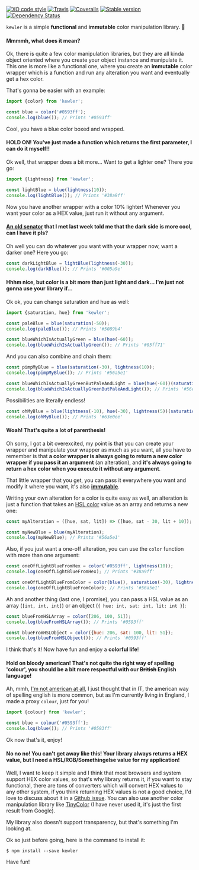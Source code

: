 
[![XO code style](https://img.shields.io/badge/code_style-XO-5ed9c7.svg?maxAge=2592000)](https://github.com/sindresorhus/xo)
[![Travis](https://img.shields.io/travis/adriantoine/kewler.svg)](https://travis-ci.org/adriantoine/kewler)
[![Coveralls](https://img.shields.io/coveralls/adriantoine/kewler.svg)](https://coveralls.io/github/adriantoine/kewler)
[![Stable version](https://img.shields.io/npm/v/kewler.svg)](https://www.npmjs.com/package/kewler)
[![Dependency Status](https://img.shields.io/gemnasium/adriantoine/kewler.svg)](https://gemnasium.com/adriantoine/kewler)

`kewler` is a simple __functional__ and __immutable__ color manipulation library. 🎨

#### Mmmmh, what does it mean?

Ok, there is quite a few color manipulation libraries, but they are all kinda object oriented where you create your object instance and manipulate it. This one is more like a functional one, where you create an __immutable__ color wrapper which is a function and run any alteration you want and eventually get a hex color.

That's gonna be easier with an example:

```js
import {color} from 'kewler';

const blue = color('#0593ff');
console.log(blue()); // Prints '#0593ff'
```

Cool, you have a blue color boxed and wrapped.

#### HOLD ON! You've just made a function which returns the first parameter, I can do it myself!!

Ok well, that wrapper does a bit more... Want to get a lighter one? There you go:

```js
import {lightness} from 'kewler';

const lightBlue = blue(lightness(10));
console.log(lightBlue()); // Prints '#38a9ff'
```

Now you have another wrapper with a color 10% lighter! Whenever you want your color as a HEX value, just run it without any argument.

#### [An old senator](http://vignette2.wikia.nocookie.net/starwars/images/9/9a/Palp_trustme.jpg) that I met last week told me that the dark side is more cool, can I have it pls?

Oh well you can do whatever you want with your wrapper now, want a darker one? Here you go:

```js
const darkLightBlue = lightBlue(lightness(-30));
console.log(darkBlue()); // Prints '#005a9e'
```

#### Hhhm nice, but color is a bit more than just light and dark... I'm just not gonna use your library if...

Ok ok, you can change saturation and hue as well:

```js
import {saturation, hue} from 'kewler';

const paleBlue = blue(saturation(-50));
console.log(paleBlue()); // Prints '#5089b4'

const blueWhichIsActuallyGreen = blue(hue(-60));
console.log(blueWhichIsActuallyGreen()); // Prints '#05ff71'
```

And you can also combine and chain them:

```js
const pimpMyBlue = blue(saturation(-30), lightness(10));
console.log(pimpMyBlue()); // Prints '#56a5e1'

const blueWhichIsActuallyGreenButPaleAndLight = blue(hue(-60))(saturation(-30), lightness(10));
console.log(blueWhichIsActuallyGreenButPaleAndLight()); // Prints '#56e192'
```

Possibilities are literally endless!

```js
const ohMyBlue = blue(lightness(-10), hue(-30), lightness(5))(saturation(-20), hue(10))(lightness(20));
console.log(ohMyBlue()); // Prints '#63e0ee'
```

#### Woah! That's quite a lot of parenthesis!

Oh sorry, I got a bit overexcited, my point is that you can create your wrapper and manipulate your wrapper as much as you want, all you have to remember is that __a color wrapper is always going to return a new color wrapper if you pass it an argument__ (an alteration), and __it's always going to return a hex color when you execute it without any argument__.

That little wrapper that you get, you can pass it everywhere you want and modify it where you want, it's also __[immutable](https://en.wikipedia.org/wiki/Immutable_object)__.

Writing your own alteration for a color is quite easy as well, an alteration is just a function that takes an [HSL color](https://css-tricks.com/yay-for-hsla/) value as an array and returns a new one:

```js
const myAlteration = ([hue, sat, lit]) => ([hue, sat - 30, lit + 10]);

const myNewBlue = blue(myAlteration);
console.log(myNewBlue); // Prints '#56a5e1'
```

Also, if you just want a one-off alteration, you can use the `color` function with more than one argument:

```js
const oneOffLightBlueFromHex = color('#0593ff', lightness(10));
console.log(oneOffLightBlueFromHex); // Prints '#38a9ff'

const oneOffLightBlueFromColor = color(blue(), saturation(-30), lightness(10));
console.log(oneOffLightBlueFromColor); // Prints '#56a5e1'
```

Ah and another thing (last one, I promise), you can pass a HSL value as an array (`[int, int, int]`) or an object (`{ hue: int, sat: int, lit: int }`):

```js
const blueFromHSLArray = color([206, 100, 51]);
console.log(blueFromHSLArray()); // Prints '#0593ff'

const blueFromHSLObject = color({hue: 206, sat: 100, lit: 51});
console.log(blueFromHSLObject()); // Prints '#0593ff'
```

I think that's it! Now have fun and enjoy a __colorful life__!

#### Hold on bloody american! That's not quite the right way of spelling 'colour', you should be a bit more respectful with our ~~British~~ English language!

Ah, mmh, [I'm not american at all](http://adriantoine.com/about-me), I just thought that in IT, the american way of spelling english is more common, but as I'm currently living in England, I made a proxy `colour`, just for you!

```js
import {colour} from 'kewler';

const blue = colour('#0593ff');
console.log(blue()); // Prints '#0593ff'
```

Ok now that's it, enjoy!

#### No no no! You can't get away like this! Your library always returns a HEX value, but I need a HSL/RGB/Somethingelse value for my application!

Well, I want to keep it simple and I think that most browsers and system support HEX color values, so that's why library returns it, if you want to stay functional, there are tons of converters which will convert HEX values to any other system, if you think returning HEX values is not a good choice, I'd love to discuss about it in a [Github issue](https://github.com/adriantoine/kewler/issues). You can also use another color manipulation library like [TinyColor](https://github.com/bgrins/TinyColor) (I have never used it, it's just the first result from Google).

My library also doesn't support transparency, but that's something I'm looking at.

Ok so just before going, here is the command to install it:

```console
$ npm install --save kewler
```

Have fun!
